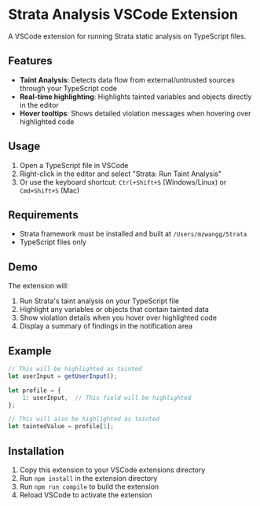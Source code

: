 # Strata Analysis VSCode Extension

A VSCode extension for running Strata static analysis on TypeScript files.

## Features

- **Taint Analysis**: Detects data flow from external/untrusted sources through your TypeScript code
- **Real-time highlighting**: Highlights tainted variables and objects directly in the editor
- **Hover tooltips**: Shows detailed violation messages when hovering over highlighted code

## Usage

1. Open a TypeScript file in VSCode
2. Right-click in the editor and select "Strata: Run Taint Analysis"
3. Or use the keyboard shortcut: `Ctrl+Shift+S` (Windows/Linux) or `Cmd+Shift+S` (Mac)

## Requirements

- Strata framework must be installed and built at `/Users/mzwangg/Strata`
- TypeScript files only

## Demo

The extension will:
1. Run Strata's taint analysis on your TypeScript file
2. Highlight any variables or objects that contain tainted data
3. Show violation details when you hover over highlighted code
4. Display a summary of findings in the notification area

## Example

```typescript
// This will be highlighted as tainted
let userInput = getUserInput();

let profile = {
    1: userInput,  // This field will be highlighted
};

// This will also be highlighted as tainted
let taintedValue = profile[1];
```

## Installation

1. Copy this extension to your VSCode extensions directory
2. Run `npm install` in the extension directory
3. Run `npm run compile` to build the extension
4. Reload VSCode to activate the extension
